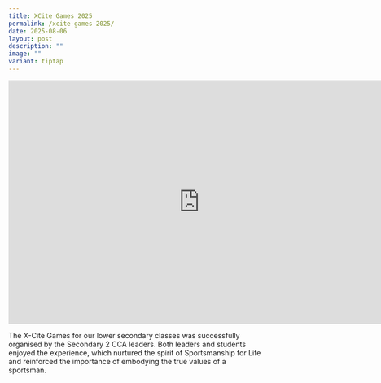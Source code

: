 ```yaml
---
title: XCite Games 2025
permalink: /xcite-games-2025/
date: 2025-08-06
layout: post
description: ""
image: ""
variant: tiptap
---
```

<div class="iframe-wrapper">
<iframe height="480" width="749" allowfullscreen="true" frameborder="0" src="https://docs.google.com/presentation/d/e/2PACX-1vRlzNOO9FMFCkKq6XH0G2S4GEV0hpLGytI2X6k58Mx1hTdXipXXy4KYFKk4I06V4Q/pubembed?start=true&amp;loop=true&amp;delayms=3000"></iframe>
</div>
<p>The X-Cite Games for our lower secondary classes was successfully organised
by the Secondary 2 CCA leaders. Both leaders and students enjoyed the experience,
which nurtured the spirit of Sportsmanship for Life and reinforced the
importance of embodying the true values of a sportsman.</p>